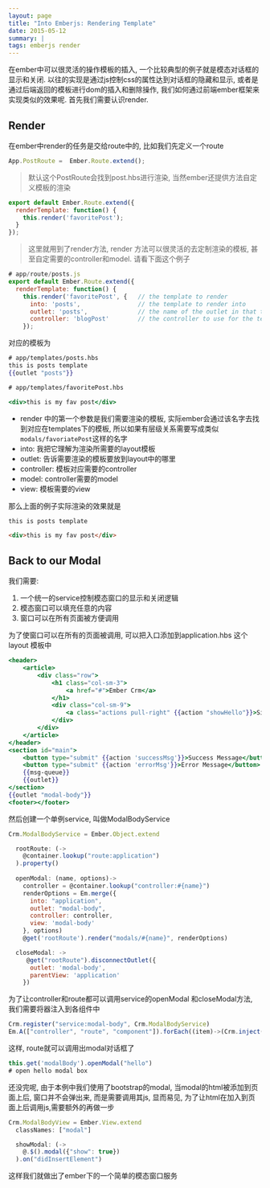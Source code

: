 ```yaml
---
layout: page
title: "Into Emberjs: Rendering Template"
date: 2015-05-12
summary: |
tags: emberjs render
---
```


在ember中可以很灵活的操作模板的插入, 一个比较典型的例子就是模态对话框的显示和关闭. 以往的实现是通过js控制css的属性达到对话框的隐藏和显示, 或者是通过后端返回的模板进行dom的插入和删除操作, 我们如何通过前端ember框架来实现类似的效果呢. 首先我们需要认识render.

## Render

在ember中render的任务是交给route中的, 比如我们先定义一个route

```js
App.PostRoute =  Ember.Route.extend();
```

> 默认这个PostRoute会找到post.hbs进行渲染, 当然ember还提供方法自定义模板的渲染

```js
export default Ember.Route.extend({
  renderTemplate: function() {
    this.render('favoritePost');
  }
});
```

> 这里就用到了render方法, render 方法可以很灵活的去定制渲染的模板, 甚至自定需要的controller和model. 请看下面这个例子

```js
# app/route/posts.js
export default Ember.Route.extend({
  renderTemplate: function() {
    this.render('favoritePost', {   // the template to render
      into: 'posts',                // the template to render into
      outlet: 'posts',              // the name of the outlet in that template
      controller: 'blogPost'        // the controller to use for the template
    });
```

对应的模板为

```handlebars
# app/templates/posts.hbs
this is posts template
{{outlet "posts"}}
```

```handlebars
# app/templates/favoritePost.hbs

<div>this is my fav post</div>
```

* render 中的第一个参数是我们需要渲染的模板, 实际ember会通过该名字去找到对应在templates下的模板, 所以如果有层级关系需要写成类似`modals/favoriatePost`这样的名字
* into: 我把它理解为渲染所需要的layout模板
* outlet: 告诉需要渲染的模板要放到layout中的哪里
* controller: 模板对应需要的controller
* model: controller需要的model
* view: 模板需要的view

那么上面的例子实际渲染的效果就是
```html
this is posts template

<div>this is my fav post</div>
```

## Back to our Modal

我们需要:

1. 一个统一的service控制模态窗口的显示和关闭逻辑
2. 模态窗口可以填充任意的内容
3. 窗口可以在所有页面被方便调用

为了使窗口可以在所有的页面被调用, 可以把入口添加到application.hbs 这个layout 模板中

```handlebars
<header>
    <article>
        <div class="row">
            <h1 class="col-sm-3">
                <a href="#">Ember Crm</a>
            </h1>
            <div class="col-sm-9">
                <a class="actions pull-right" {{action "showHello"}}>Sign Up</a>
            </div>
        </div>
    </article>
</header>
<section id="main">
    <button type="submit" {{action 'successMsg'}}>Success Message</button>
    <button type="submit" {{action 'errorMsg'}}>Error Message</button>
    {{msg-queue}}
    {{outlet}}
</section>
{{outlet "modal-body"}}
<footer></footer>
```

然后创建一个单例service, 叫做ModalBodyService

```js
Crm.ModalBodyService = Ember.Object.extend

  rootRoute: (->
    @container.lookup("route:application")
  ).property()
  
  openModal: (name, options)->
    controller = @container.lookup("controller:#{name}")
    renderOptions = Em.merge({
      into: "application",
      outlet: "modal-body",
      controller: controller,
      view: 'modal-body'
    }, options)
    @get('rootRoute').render("modals/#{name}", renderOptions)

  closeModal: ->
     @get("rootRoute").disconnectOutlet({
      outlet: 'modal-body',
      parentView: 'application'
    })
```

为了让controller和route都可以调用service的openModal 和closeModal方法, 我们需要将器注入到各组件中

```js
Crm.register("service:modal-body", Crm.ModalBodyService)
Em.A(["controller", "route", "component"]).forEach((item)->(Crm.inject(item, "modalBody", "service:modal-body")))
```

这样, route就可以调用出modal对话框了

```js
this.get('modalBody').openModal("hello")
# open hello modal box
```

还没完呢, 由于本例中我们使用了bootstrap的modal, 当modal的html被添加到页面上后, 窗口并不会弹出来, 而是需要调用其js, 显而易见, 为了让html在加入到页面上后调用js,需要额外的再做一步

```js
Crm.ModalBodyView = Ember.View.extend
  classNames: ["modal"]

  showModal: (->
    @.$().modal({"show": true})
  ).on("didInsertElement")
```

这样我们就做出了ember下的一个简单的模态窗口服务

